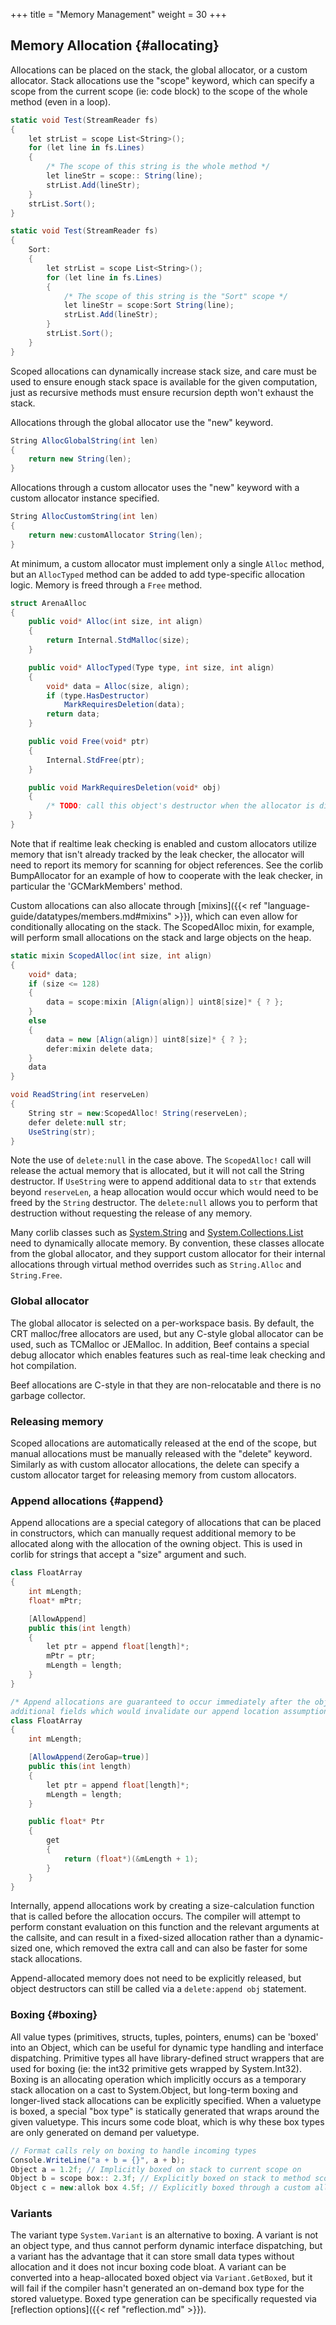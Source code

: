 +++
title = "Memory Management"
weight = 30
+++

## Memory Allocation {#allocating}
Allocations can be placed on the stack, the global allocator, or a custom allocator. Stack allocations use the "scope" keyword, which can specify a scope from the current scope (ie: code block) to the scope of the whole method (even in a loop).

```C#
static void Test(StreamReader fs)
{
	let strList = scope List<String>();
	for (let line in fs.Lines)
	{
		/* The scope of this string is the whole method */
		let lineStr = scope:: String(line);
		strList.Add(lineStr);
	}
	strList.Sort();
}

static void Test(StreamReader fs)
{
	Sort:
	{
		let strList = scope List<String>();
		for (let line in fs.Lines)
		{
			/* The scope of this string is the "Sort" scope */
			let lineStr = scope:Sort String(line);
			strList.Add(lineStr);
		}
		strList.Sort();
	}
}
```

Scoped allocations can dynamically increase stack size, and care must be used to ensure enough stack space is available for the given computation, just as recursive methods must ensure recursion depth won't exhaust the stack.

Allocations through the global allocator use the "new" keyword.

```C#
String AllocGlobalString(int len)
{
	return new String(len);
}
```

Allocations through a custom allocator uses the "new" keyword with a custom allocator instance specified.
```C#
String AllocCustomString(int len)
{
	return new:customAllocator String(len);
}
```

At minimum, a custom allocator must implement only a single `Alloc` method, but an `AllocTyped` method can be added to add type-specific allocation logic. Memory is freed through a `Free` method.
```C#
struct ArenaAlloc
{
	public void* Alloc(int size, int align)
	{
		return Internal.StdMalloc(size);
	}

	public void* AllocTyped(Type type, int size, int align)
	{
		void* data = Alloc(size, align);
		if (type.HasDestructor)
			MarkRequiresDeletion(data);
		return data;
	}

	public void Free(void* ptr)
	{
		Internal.StdFree(ptr);
	}

	public void MarkRequiresDeletion(void* obj)
	{
		/* TODO: call this object's destructor when the allocator is disposed */
	}
}
```

Note that if realtime leak checking is enabled and custom allocators utilize memory that isn't already tracked by the leak checker, the allocator will need to report its memory for scanning for object references. See the corlib BumpAllocator for an example of how to cooperate with the leak checker, in particular the 'GCMarkMembers' method.

Custom allocations can also allocate through [mixins]({{< ref "language-guide/datatypes/members.md#mixins" >}}), which can even allow for conditionally allocating on the stack. The ScopedAlloc mixin, for example, will perform small allocations on the stack and large objects on the heap.
```C#
static mixin ScopedAlloc(int size, int align)
{
	void* data;
	if (size <= 128)
	{
		data = scope:mixin [Align(align)] uint8[size]* { ? };
	}
	else
	{
		data = new [Align(align)] uint8[size]* { ? };
		defer:mixin delete data;
	}
	data
}

void ReadString(int reserveLen)
{
	String str = new:ScopedAlloc! String(reserveLen);
	defer delete:null str;
	UseString(str);
}
```

Note the use of `delete:null` in the case above. The `ScopedAlloc!` call will release the actual memory that is allocated, but it will not call the String destructor. If `UseString` were to append additional data to `str` that extends beyond `reserveLen`, a heap allocation would occur which would need to be freed by the `String` destructor. The `delete:null` allows you to perform that destruction without requesting the release of any memory.

Many corlib classes such as [System.String](../../doxygen/corlib/html/class_system_1_1_string.html) and [System.Collections.List<T>](../../doxygen/corlib/html/class_system_1_1_collections_1_1_list.html) need to dynamically allocate memory. By convention, these classes allocate from the global allocator, and they support custom allocator for their internal allocations through virtual method overrides such as `String.Alloc` and `String.Free`.

### Global allocator
The global allocator is selected on a per-workspace basis. By default, the CRT malloc/free allocators are used, but any C-style global allocator can be used, such as TCMalloc or JEMalloc. In addition, Beef contains a special debug allocator which enables features such as real-time leak checking and hot compilation.

Beef allocations are C-style in that they are non-relocatable and there is no garbage collector.

### Releasing memory
Scoped allocations are automatically released at the end of the scope, but manual allocations must be manually released with the "delete" keyword. Similarly as with custom allocator allocations, the delete can specify a custom allocator target for releasing memory from custom allocators.

### Append allocations {#append}
Append allocations are a special category of allocations that can be placed in constructors, which can manually request additional memory to be allocated along with the allocation of the owning object. This is used in corlib for strings that accept a "size" argument and such.

```C#
class FloatArray
{
	int mLength;
	float* mPtr;

	[AllowAppend]
	public this(int length)
	{
		let ptr = append float[length]*;
		mPtr = ptr;
		mLength = length;
	}
}

/* Append allocations are guaranteed to occur immediately after the object's own memory (with respect to alignment). We can use this knowledge to calculate the storage location of the array rather than storing it internally. Note the "ZeroGap" property being used here, which ensures that no classes can extend this type and add
additional fields which would invalidate our append location assumption. */
class FloatArray
{
	int mLength;

	[AllowAppend(ZeroGap=true)]
	public this(int length)
	{
		let ptr = append float[length]*;
		mLength = length;
	}

	public float* Ptr
	{
		get
		{
			return (float*)(&mLength + 1);
		}
	}
}

```

Internally, append allocations work by creating a size-calculation function that is called before the allocation occurs. The compiler will attempt to perform constant evaluation on this function and the relevant arguments at the callsite, and can result in a fixed-sized allocation rather than a dynamic-sized one, which removed the extra call and can also be faster for some stack allocations.

Append-allocated memory does not need to be explicitly released, but object destructors can still be called via a `delete:append obj` statement.

### Boxing {#boxing}
All value types (primitives, structs, tuples, pointers, enums) can be 'boxed' into an Object, which can be useful for dynamic type handling and interface dispatching. Primitive types all have library-defined struct wrappers that are used for boxing (ie: the int32 primitive gets wrapped by System.Int32). Boxing is an allocating operation which implicitly occurs as a temporary stack allocation on a cast to System.Object, but long-term boxing and longer-lived stack allocations can be explicitly specified. When a valuetype is boxed, a special "box type" is statically generated that wraps around the given valuetype. This incurs some code bloat, which is why these box types are only generated on demand per valuetype.

```C#
// Format calls rely on boxing to handle incoming types
Console.WriteLine("a + b = {}", a + b);
Object a = 1.2f; // Implicitly boxed on stack to current scope on
Object b = scope box:: 2.3f; // Explicitly boxed on stack to method scope
Object c = new:allok box 4.5f; // Explicitly boxed through a custom allocator 'allok'
```

### Variants
The variant type `System.Variant` is an alternative to boxing. A variant is not an object type, and thus cannot perform dynamic interface dispatching, but a variant has the advantage that it can store small data types without allocation and it does not incur boxing code bloat. A variant can be converted into a heap-allocated boxed object via `Variant.GetBoxed`, but it will fail if the compiler hasn't generated an on-demand box type for the stored valuetype. Boxed type generation can be specifically requested via [reflection options]({{< ref "reflection.md" >}}).
